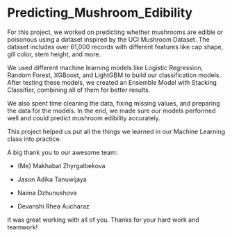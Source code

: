 ﻿# Predicting_Mushroom_Edibility
For this project, we worked on predicting whether mushrooms are edible or poisonous using a dataset inspired by the UCI Mushroom Dataset. The dataset includes over 61,000 records with different features like cap shape, gill color, stem height, and more.

We used different machine learning models like Logistic Regression, Random Forest, XGBoost, and LightGBM to build our classification models. After testing these models, we created an Ensemble Model with Stacking Classifier, combining all of them for better results.

We also spent time cleaning the data, fixing missing values, and preparing the data for the models. In the end, we made sure our models performed well and could predict mushroom edibility accurately.

This project helped us put all the things we learned in our Machine Learning class into practice.

A big thank you to our awesome team:

- (Me) Makhabat Zhyrgalbekova

- Jason Adika Tanuwijaya

- Naima Dzhunushova

- Devanshi Rhea Aucharaz

It was great working with all of you. Thanks for your hard work and teamwork!
